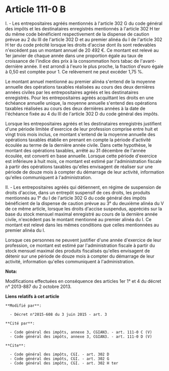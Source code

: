 # Article 111-0 B

I. - Les entrepositaires agréés mentionnés à l'article 302 G du code général des impôts et les destinataires enregistrés
mentionnés à l'article 302 H ter du même code bénéficient respectivement de la dispense de caution prévue au 2 du III de
l'article 302 D et au premier alinéa du I de l'article 302 H ter du code précité lorsque les droits d'accise dont ils sont
redevables n'excèdent pas un montant annuel de 20 492 €. Ce montant est relevé au 1er janvier de chaque année dans une
proportion égale au taux de croissance de l'indice des prix à la consommation hors tabac de l'avant-dernière année. Il est
arrondi à l'euro le plus proche, la fraction d'euro égale à 0,50 est comptée pour 1. Ce relèvement ne peut excéder 1,75 %. 

Le montant annuel mentionné au premier alinéa s'entend de la moyenne annuelle des opérations taxables réalisées au cours des
deux dernières années civiles par les entrepositaires agréés et les destinataires enregistrés. Pour les entrepositaires
agréés acquittant les droits en une échéance annuelle unique, la moyenne annuelle s'entend des opérations taxables réalisées
au cours des deux dernières années à la date de l'échéance fixée au 4 du III de l'article 302 D du code général des impôts. 

Lorsque les entrepositaires agréés et les destinataires enregistrés justifient d'une période limitée d'exercice de leur
profession comprise entre huit et vingt trois mois inclus, ce montant s'entend de la moyenne annuelle des opérations taxables
établie en prenant en compte la période d'activité écoulée au terme de la dernière année civile. Dans cette hypothèse, le
montant des opérations taxables, arrêté au 31 décembre de l'année écoulée, est converti en base annuelle. Lorsque cette
période d'exercice est inférieure à huit mois, ce montant est estimé par l'administration fiscale à partir des opérations
taxables qu'elles envisagent de réaliser sur une période de douze mois à compter du démarrage de leur activité, information
qu'elles communiquent à l'administration. 

II. - Les entrepositaires agréés qui détiennent, en régime de suspension de droits d'accise, dans un entrepôt suspensif de
ces droits, les produits mentionnés au 1° du I de l'article 302 G du code général des impôts bénéficient de la dispense de
caution prévue au 3° du deuxième alinéa du V de ce même article, lorsque les droits d'accise suspendus, appréciés sur la base
du stock mensuel maximal enregistré au cours de la dernière année civile, n'excèdent pas le montant mentionné au premier
alinéa du I. Ce montant est relevé dans les mêmes conditions que celles mentionnées au premier alinéa du I.

Lorsque ces personnes ne peuvent justifier d'une année d'exercice de leur profession, ce montant est estimé par
l'administration fiscale à partir du stock mensuel maximal des produits fiscalisés qu'elles envisagent de détenir sur une
période de douze mois à compter du démarrage de leur activité, information qu'elles communiquent à l'administration.

**Nota:**

Modifications effectuées en conséquence des articles 1er 1° et 4 du décret n° 2013-887 du 2 octobre 2013.

**Liens relatifs à cet article**

	**Modifié par**:

	  - Décret n°2015-608 du 3 juin 2015 - art. 3

	**Cité par**:

	  - Code général des impôts, annexe 3, CGIAN3. - art. 111-0 C (V)
	  - Code général des impôts, annexe 3, CGIAN3. - art. 111-0 D (V)

	**Cite**:

	  - Code général des impôts, CGI. - art. 302 D
	  - Code général des impôts, CGI. - art. 302 G
	  - Code général des impôts, CGI. - art. 302 H ter
